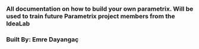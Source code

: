 ### All documentation on how to build your own parametrix. Will be used to train future Parametrix project members from the IdeaLab

### Built By: Emre Dayangaç
